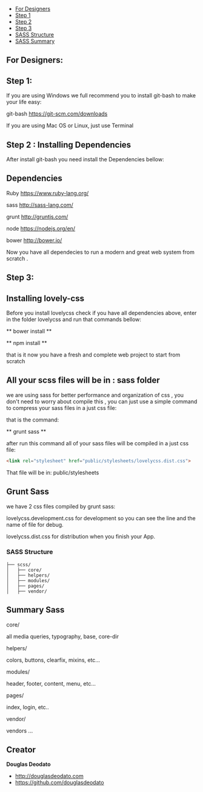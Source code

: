 - [For Designers](#fordesigners)
- [Step 1](#step1)
- [Step 2](#step2)
- [Step 3](#step3)
- [SASS Structure](#structure)
- [SASS Summary](#sasssummary)

## For Designers:

## Step 1:

If you are using Windows we full recommend you to install git-bash to make your life easy:

git-bash
https://git-scm.com/downloads

If you are using Mac OS or Linux, just use Terminal


## Step 2 : Installing Dependencies 

After install git-bash  you need install the Dependencies bellow:

## Dependencies
Ruby https://www.ruby-lang.org/

sass http://sass-lang.com/

grunt http://gruntjs.com/

node https://nodejs.org/en/

bower http://bower.io/


Now you have all dependecies to run a modern and great web system from scratch .


## Step 3:

## Installing lovely-css
Before you install lovelycss check if you have all dependencies above, enter in the folder lovelycss and run that commands bellow:

** bower install **

** npm install **

that is it now you have a fresh and complete web project to start from scratch 


## All your scss files will be in : sass folder

we are using sass for better performance and organization of css , you don't need to worry about compile this , you can just use a simple command to compress your sass files in a just css file:  

that is the command:

** grunt sass **

after run this command all of your sass files will be compiled in a just css file:
```html
<link rel="stylesheet" href="public/stylesheets/lovelycss.dist.css">
```


That file will be in: public/stylesheets


## Grunt Sass
we have 2 css files compiled by grunt sass:

lovelycss.development.css  for development so you can see the line and the name of file for debug.

lovelycss.dist.css  for distribution when you finish your App.




### SASS Structure

```
├── scss/
│   ├── core/
│   ├── helpers/
│   ├── modules/
│   ├── pages/
│   ├── vendor/
```


## Summary Sass

core/

all media queries, typography, base, core-dir

helpers/

colors, buttons, clearfix, mixins, etc...

modules/

header, footer, content, menu, etc...

pages/

index, login, etc..

vendor/

vendors ...



## Creator

**Douglas Deodato**

- <http://douglasdeodato.com>
- <https://github.com/douglasdeodato>